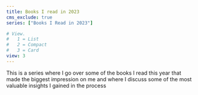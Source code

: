 ```yaml
---
title: Books I read in 2023
cms_exclude: true
series: ["Books I Read in 2023"]

# View.
#   1 = List
#   2 = Compact
#   3 = Card
view: 3
---
```


This is a series where I go over some of the books I read this year that made
the biggest impression on me and where I discuss some of the most valuable
insights I gained in the process

<br>
